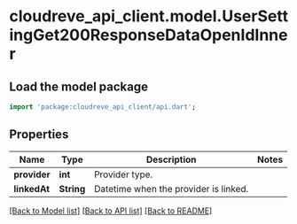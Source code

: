 # cloudreve_api_client.model.UserSettingGet200ResponseDataOpenIdInner

## Load the model package
```dart
import 'package:cloudreve_api_client/api.dart';
```

## Properties
Name | Type | Description | Notes
------------ | ------------- | ------------- | -------------
**provider** | **int** | Provider type. | 
**linkedAt** | **String** | Datetime when the provider is linked. | 

[[Back to Model list]](../README.md#documentation-for-models) [[Back to API list]](../README.md#documentation-for-api-endpoints) [[Back to README]](../README.md)


